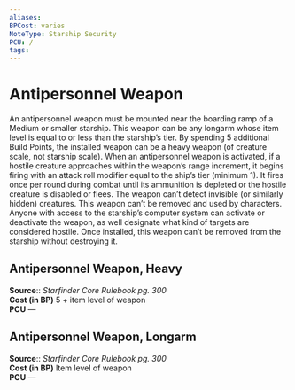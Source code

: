 ```yaml
---
aliases: 
BPCost: varies 
NoteType: Starship Security
PCU: /
tags: 
---
```


# Antipersonnel Weapon

An antipersonnel weapon must be mounted near the boarding ramp of a Medium or smaller starship. This weapon can be any longarm whose item level is equal to or less than the starship’s tier. By spending 5 additional Build Points, the installed weapon can be a heavy weapon (of creature scale, not starship scale). When an antipersonnel weapon is activated, if a hostile creature approaches within the weapon’s range increment, it begins firing with an attack roll modifier equal to the ship’s tier (minimum 1). It fires once per round during combat until its ammunition is depleted or the hostile creature is disabled or flees. The weapon can’t detect invisible (or similarly hidden) creatures. This weapon can’t be removed and used by characters. Anyone with access to the starship’s computer system can activate or deactivate the weapon, as well designate what kind of targets are considered hostile. Once installed, this weapon can’t be removed from the starship without destroying it.  

## Antipersonnel Weapon, Heavy

**Source**:: _Starfinder Core Rulebook pg. 300_  
**Cost (in BP)** 5 + item level of weapon  
**PCU** —

## Antipersonnel Weapon, Longarm

**Source**:: _Starfinder Core Rulebook pg. 300_  
**Cost (in BP)** Item level of weapon  
**PCU** —
